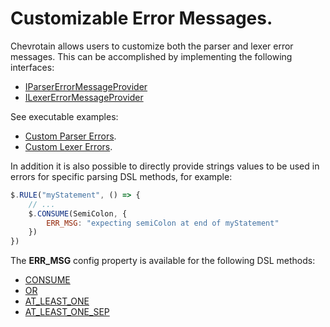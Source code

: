 # Customizable Error Messages.

Chevrotain allows users to customize both the parser and lexer error messages.
This can be accomplished by implementing the following interfaces:

-   [IParserErrorMessageProvider](https://sap.github.io/chevrotain/documentation/4_6_0/interfaces/iparsererrormessageprovider.html)
-   [ILexerErrorMessageProvider](https://sap.github.io/chevrotain/documentation/4_6_0/interfaces/ilexererrormessageprovider.html)

See executable examples:

-   [Custom Parser Errors](https://github.com/SAP/chevrotain/blob/master/examples/parser/custom_errors/custom_errors.js).
-   [Custom Lexer Errors](https://github.com/SAP/chevrotain/blob/master/examples/lexer/custom_errors/custom_errors.js).

In addition it is also possible to directly provide strings values to be used in errors
for specific parsing DSL methods, for example:

```javascript
$.RULE("myStatement", () => {
    // ...
    $.CONSUME(SemiColon, {
        ERR_MSG: "expecting semiColon at end of myStatement"
    })
})
```

The **ERR_MSG** config property is available for the following DSL methods:

-   [CONSUME](https://sap.github.io/chevrotain/documentation/4_6_0/classes/cstparser.html#consume)
-   [OR](https://sap.github.io/chevrotain/documentation/4_6_0/classes/cstparser.html#or)
-   [AT_LEAST_ONE](https://sap.github.io/chevrotain/documentation/4_6_0/classes/cstparser.html#at_least_one)
-   [AT_LEAST_ONE_SEP](https://sap.github.io/chevrotain/documentation/4_6_0/classes/cstparser.html#at_least_one_sep)
